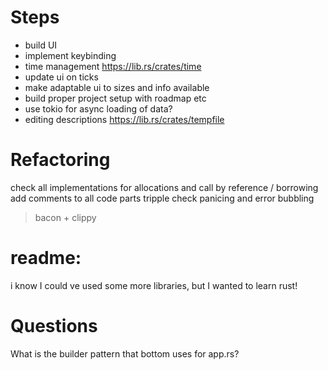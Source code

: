 # Steps

- build UI
- implement keybinding
- time management https://lib.rs/crates/time
- update ui on ticks
- make adaptable ui to sizes and info available
- build proper project setup with roadmap etc
- use tokio for async loading of data?
- editing descriptions https://lib.rs/crates/tempfile

# Refactoring

check all implementations for
allocations
and
call by reference / borrowing
add comments to all code parts
tripple check panicing and error bubbling


> bacon + clippy

# readme:

i know I could ve used some more libraries, but I wanted to learn rust!

# Questions

What is the builder pattern that bottom uses for app.rs?

